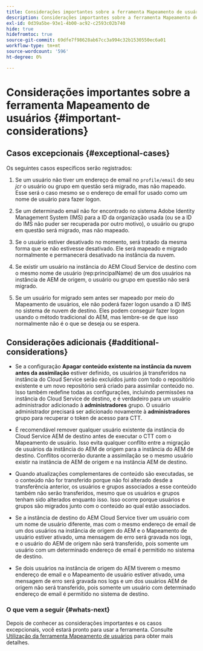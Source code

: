 ```yaml
---
title: Considerações importantes sobre a ferramenta Mapeamento de usuários (herdado)
description: Considerações importantes sobre a ferramenta Mapeamento de usuários (herdado)
exl-id: 0d39a5be-93e1-4b00-ac92-c2593c02b740
hide: true
hidefromtoc: true
source-git-commit: 69dfe7f98628ab67cc3a994c32b1530550ec6a01
workflow-type: tm+mt
source-wordcount: '596'
ht-degree: 0%

---
```


# Considerações importantes sobre a ferramenta Mapeamento de usuários {#important-considerations}


## Casos excepcionais {#exceptional-cases}

Os seguintes casos específicos serão registrados:

1. Se um usuário não tiver um endereço de email no `profile/email` do seu *jcr* o usuário ou grupo em questão será migrado, mas não mapeado.  Esse será o caso mesmo se o endereço de email for usado como um nome de usuário para fazer logon.

1. Se um determinado email não for encontrado no sistema Adobe Identity Management System (IMS) para a ID da organização usada (ou se a ID do IMS não puder ser recuperada por outro motivo), o usuário ou grupo em questão será migrado, mas não mapeado.

1. Se o usuário estiver desativado no momento, será tratado da mesma forma que se não estivesse desativado. Ele será mapeado e migrado normalmente e permanecerá desativado na instância da nuvem.

1. Se existir um usuário na instância do AEM Cloud Service de destino com o mesmo nome de usuário (rep:principalName) de um dos usuários na instância de AEM de origem, o usuário ou grupo em questão não será migrado.

1. Se um usuário for migrado sem antes ser mapeado por meio do Mapeamento de usuários, ele não poderá fazer logon usando a ID IMS no sistema de nuvem de destino.  Eles podem conseguir fazer logon usando o método tradicional do AEM, mas lembre-se de que isso normalmente não é o que se deseja ou se espera.

## Considerações adicionais {#additional-considerations}

* Se a configuração **Apagar conteúdo existente na instância da nuvem antes da assimilação** estiver definido, os usuários já transferidos na instância do Cloud Service serão excluídos junto com todo o repositório existente e um novo repositório será criado para assimilar conteúdo no. Isso também redefine todas as configurações, incluindo permissões na instância do Cloud Service de destino, e é verdadeiro para um usuário administrador adicionado à **administradores** grupo. O usuário administrador precisará ser adicionado novamente à **administradores** grupo para recuperar o token de acesso para CTT.

* É recomendável remover qualquer usuário existente da instância do Cloud Service AEM de destino antes de executar o CTT com o Mapeamento de usuário. Isso evita qualquer conflito entre a migração de usuários da instância do AEM de origem para a instância do AEM de destino. Conflitos ocorrerão durante a assimilação se o mesmo usuário existir na instância de AEM de origem e na instância AEM de destino.

* Quando atualizações complementares de conteúdo são executadas, se o conteúdo não for transferido porque não foi alterado desde a transferência anterior, os usuários e grupos associados a esse conteúdo também não serão transferidos, mesmo que os usuários e grupos tenham sido alterados enquanto isso. Isso ocorre porque usuários e grupos são migrados junto com o conteúdo ao qual estão associados.

* Se a instância de destino do AEM Cloud Service tiver um usuário com um nome de usuário diferente, mas com o mesmo endereço de email de um dos usuários na instância de origem do AEM e o Mapeamento de usuário estiver ativado, uma mensagem de erro será gravada nos logs, e o usuário do AEM de origem não será transferido, pois somente um usuário com um determinado endereço de email é permitido no sistema de destino.

* Se dois usuários na instância de origem do AEM tiverem o mesmo endereço de email e o Mapeamento de usuário estiver ativado, uma mensagem de erro será gravada nos logs e um dos usuários AEM de origem não será transferido, pois somente um usuário com determinado endereço de email é permitido no sistema de destino.

### O que vem a seguir {#whats-next}

Depois de conhecer as considerações importantes e os casos excepcionais, você estará pronto para usar a ferramenta. Consulte [Utilização da ferramenta Mapeamento de usuários](/help/journey-migration/content-transfer-tool/user-mapping-tool-legacy/using-user-mapping-tool-legacy.md) para obter mais detalhes.

